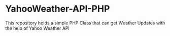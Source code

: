 # YahooWeather-API-PHP
This repository holds a simple PHP Class that can get Weather Updates with the help of Yahoo Weather API

